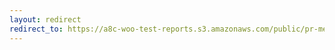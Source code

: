 ```yaml
---
layout: redirect
redirect_to: https://a8c-woo-test-reports.s3.amazonaws.com/public/pr-merge/40256/api/index.html
---
```

